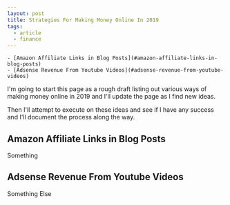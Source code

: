 ```yaml
---
layout: post
title: Strategies For Making Money Online In 2019
tags:
  - article
  - finance
---
```


<!-- TOC depthFrom:1 depthTo:6 withLinks:1 updateOnSave:1 orderedList:0 -->

	- [Amazon Affiliate Links in Blog Posts](#amazon-affiliate-links-in-blog-posts)
	- [Adsense Revenue From Youtube Videos](#adsense-revenue-from-youtube-videos)

<!-- /TOC -->

I'm going to start this page as a rough draft listing out various ways of making money online in 2019
and I'll update the page as I find new ideas.

Then I'll attempt to execute on these ideas and see if I have any success and I'll document the process
along the way.

## Amazon Affiliate Links in Blog Posts
Something

## Adsense Revenue From Youtube Videos
Something Else
